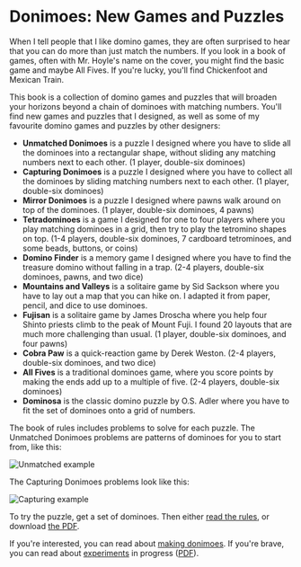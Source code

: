 # Donimoes: New Games and Puzzles
When I tell people that I like domino games, they are often surprised to hear
that you can do more than just match the numbers. If you look in a book of
games, often with Mr. Hoyle's name on the cover, you might find the basic game
and maybe All Fives. If you're lucky, you'll find Chickenfoot and Mexican Train.

This book is a collection of domino games and puzzles that will broaden your
horizons beyond a chain of dominoes with matching numbers. You'll find new games
and puzzles that I designed, as well as some of my favourite domino games and
puzzles by other designers:

* **Unmatched Donimoes** is a puzzle I designed where you have to slide all the
    dominoes into a rectangular shape, without sliding any matching numbers next
    to each other. (1 player, double-six dominoes)
* **Capturing Donimoes** is a puzzle I designed where you have to collect all the
    dominoes by sliding matching numbers next to each other.  (1 player,
    double-six dominoes)
* **Mirror Donimoes** is a puzzle I designed where pawns walk around on top of
    the dominoes. (1 player, double-six dominoes, 4 pawns)
* **Tetradominoes** is a game I designed for one to four players where you play
    matching dominoes in a grid, then try to play the tetromino shapes on top.
    (1-4 players, double-six dominoes, 7 cardboard tetrominoes, and some beads,
    buttons, or coins)
* **Domino Finder** is a memory game I designed where you have to find the
    treasure domino without falling in a trap. (2-4 players,
    double-six dominoes, pawns, and two dice)
* **Mountains and Valleys** is a solitaire game by Sid Sackson where you have to
    lay out a map that you can hike on. I adapted it from paper, pencil, and
    dice to use dominoes.
* **Fujisan** is a solitaire game by James Droscha where you help four Shinto
    priests climb to the peak of Mount Fuji. I found 20 layouts that are much
    more challenging than usual. (1 player, double-six dominoes, and four pawns)
* **Cobra Paw** is a quick-reaction game by Derek Weston. (2-4 players,
    double-six dominoes, and two dice)
* **All Fives** is a traditional dominoes game, where you score points by making
    the ends add up to a multiple of five. (2-4 players, double-six dominoes)
* **Dominosa** is the classic domino puzzle by O.S. Adler where you have to fit
    the set of dominoes onto a grid of numbers.

The book of rules includes problems to solve for each puzzle. The Unmatched
Donimoes problems are patterns of dominoes for you to start from, like this:

![Unmatched example]

The Capturing Donimoes problems look like this:

![Capturing example]

To try the puzzle, get a set of dominoes. Then either [read the rules][rules],
or download [the PDF][pdf].

If you're interested, you can read about [making donimoes]. If you're brave, you
can read about [experiments] in progress ([PDF][new pdf]).

[rules]: https://donkirkby.github.io/donimoes/rules.html
[Unmatched example]: https://donkirkby.github.io/donimoes/blocking_example.png
[Capturing example]: https://donkirkby.github.io/donimoes/capturing_example.png
[solution example]: https://donkirkby.github.io/donimoes/solution_example.png
[pdf]: https://donkirkby.github.io/donimoes/donimoes.pdf
[making donimoes]: https://donkirkby.github.io/donimoes/making_donimoes.html
[experiments]: https://donkirkby.github.io/donimoes/new_rules.html
[new pdf]: https://donkirkby.github.io/donimoes/new_rules.pdf

